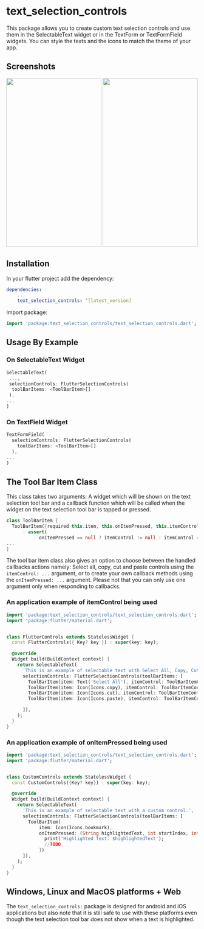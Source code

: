 # text_selection_controls

This package allows you to create custom text selection controls and use them in the SelectableText widget or in the TextForm or TextFormField widgets. You can style the texts and the icons to match the theme of your app.

## Screenshots

<p>
  <img src="screenshots/android-screenshots-icons.png" width="250" height="443"  />
  <img src="screenshots/iPhone-11-2021-09-03-extra-texts.png" width="250" height="443" />
</p>

## Installation

In your flutter project add the dependency:

```yaml
dependencies:
    ...
    text_selection_controls: ^[latest_version]
```

Import package:

```dart
import 'package:text_selection_controls/text_selection_controls.dart';
```

## Usage By Example

### On SelectableText Widget

```dart
SelectableText(
 ...,
 selectionControls: FlutterSelectionControls(
  toolBarItems: <ToolBarItem>[]
 ),
...
)
```

### On TextField Widget

```dart
TextFormField(
  selectionControls: FlutterSelectionControls(
    toolBarItems: <ToolBarItem>[]
  ),
...
)
```

## The Tool Bar Item Class

This class takes two arguments: A widget which will be shown on the text selection tool bar and a callback function which will be called when the widget on the text selection tool bar is tapped or pressed.

```dart
class ToolBarItem {
  ToolBarItem({required this.item, this.onItemPressed, this.itemControl})
      : assert(
            onItemPressed == null ? itemControl != null : itemControl == null);
...
}
```

The tool bar item class also gives an option to choose between the handled callbacks actions namely: Select all, copy, cut and paste controls using the `itemControl: ...` argument, or to create your own callback methods using the `onItemPressed: ...` argument. Please not that you can only use one argument only when responding to callbacks.

### An application example of itemControl being used

```dart
import 'package:text_selection_controls/text_selection_controls.dart';
import 'package:flutter/material.dart';


class FlutterControls extends StatelessWidget {
  const FlutterControls({ Key? key }) : super(key: key);

  @override
  Widget build(BuildContext context) {
    return SelectableText(
      'This is an example of selectable text with Select All, Copy, Cut and Paste controls',
      selectionControls: FlutterSelectionControls(toolBarItems: [
        ToolBarItem(item: Text('Select All'), itemControl: ToolBarItemControl.selectAll),
        ToolBarItem(item: Icon(Icons.copy), itemControl: ToolBarItemControl.copy),
        ToolBarItem(item: Icon(Icons.cut), itemControl: ToolBarItemControl.cut),
        ToolBarItem(item: Icon(Icons.paste), itemControl: ToolBarItemControl.paste),

      ]),
    );
  }
}
```

### An application example of onItemPressed being used

```dart
import 'package:text_selection_controls/text_selection_controls.dart';
import 'package:flutter/material.dart';


class CustomControls extends StatelessWidget {
  const CustomControls({Key? key}) : super(key: key);

  @override
  Widget build(BuildContext context) {
    return SelectableText(
      'This is an example of selectable text with a custom control.',
      selectionControls: FlutterSelectionControls(toolBarItems: [
        ToolBarItem(
            item: Icon(Icons.bookmark),
            onItemPressed: (String highlightedText, int startIndex, int endIndex) {
              print('Highlighted Text: $highlightedText');
              //TODO 
            })
      ]),
    );
  }
}

```

## Windows, Linux and MacOS platforms + Web

The `text_selection_controls:` package is designed for android and iOS applications but also note that it is still safe to use with these platforms even though the text selection tool bar does not show when a text is highlighted.
